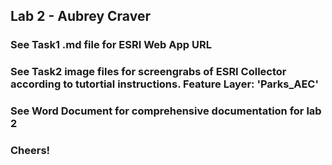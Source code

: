 ## Lab 2 - Aubrey Craver
### See Task1 .md file for ESRI Web App URL
### See Task2 image files for screengrabs of ESRI Collector according to tutortial instructions. Feature Layer: 'Parks_AEC'
### See Word Document for comprehensive documentation for lab 2


### Cheers!
